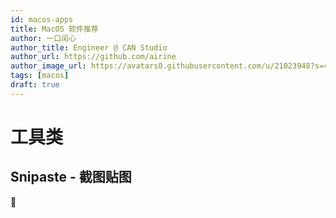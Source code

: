 ```yaml
---
id: macos-apps
title: MacOS 软件推荐
author: 一口闰心
author_title: Engineer @ CAN Studio
author_url: https://github.com/airine
author_image_url: https://avatars0.githubusercontent.com/u/21023948?s=400&u=e58fbc5dd11690f1bfa846950fd988017a24de81&v=4
tags: [macos]
draft: true
---
```


<!--truncate-->

# 工具类

## Snipaste - 截图贴图

